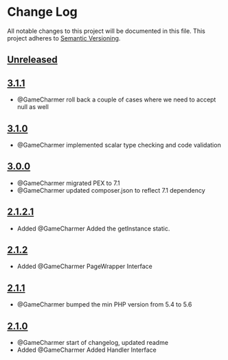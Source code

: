 # Change Log
All notable changes to this project will be documented in this file.
This project adheres to [Semantic Versioning](http://semver.org/).

## [Unreleased](https://gitlab.konghack.com/GCWorld/Interfaces)



## [3.1.1](https://gitlab.konghack.com/GCWorld/Interfaces/compare/3.1.0...3.1.1)
 - @GameCharmer roll back a couple of cases where we need to accept null as well


## [3.1.0](https://gitlab.konghack.com/GCWorld/Interfaces/compare/3.0.0...3.1.0)
 - @GameCharmer implemented scalar type checking and code validation


## [3.0.0](https://gitlab.konghack.com/GCWorld/Interfaces/compare/2.1.2.1...3.0.0)
 - @GameCharmer migrated PEX to 7.1
 - @GameCharmer updated composer.json to reflect 7.1 dependency


## [2.1.2.1](https://gitlab.konghack.com/GCWorld/Interfaces/compare/2.1.2...2.1.2.1)
 - Added @GameCharmer Added the getInstance static.


## [2.1.2](https://gitlab.konghack.com/GCWorld/Interfaces/compare/2.1.1...2.1.2)
 - Added @GameCharmer PageWrapper Interface


## [2.1.1](https://gitlab.konghack.com/GCWorld/Interfaces/compare/2.1.0...2.1.1)
 - @GameCharmer bumped the min PHP version from 5.4 to 5.6


## [2.1.0](https://gitlab.konghack.com/GCWorld/Interfaces/compare/2.0.6...2.1.0)
 - @GameCharmer start of changelog, updated readme
 - Added @GameCharmer Added Handler Interface
